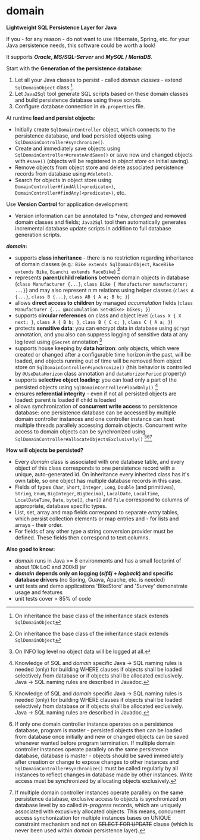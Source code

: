# domain
**Lightweight SQL Persistence Layer for Java**

If you - for any reason - do not want to use Hibernate, Spring, etc. for your Java persistence needs, this software could be worth a look! 

It supports ***Oracle*, *MS/SQL-Server*** and ***MySQL* / *MariaDB***.

Start with the **Generation of the persistence database**:
1. Let all your Java classes to persist - called *domain classes* - extend `SqlDomainObject` class [^1]. 
2. Let `Java2Sql` tool generate SQL scripts based on these domain classes and build persistence database using these scripts.
3. Configure database connection in `db.properties` file.

At runtime **load and persist objects**:
- Initially create `SqlDomainController` object, which connects to the persistence database, and load persisted objects using `SqlDomainController#synchronize()`.
- Create and immediately save objects using `SqlDomainController#createAndSave()` or save new and changed objects with `#save()` (objects will be registered in *object store* on initial saving).
- Remove objects from object store and delete associated persistence records from database using `#delete()`.
- Search for objects in object store using `DomainController#findAll(<predicate>)`, `DomainController#findAny(<predicate>)`, etc.

Use **Version Control** for application development: 
- Version information can be annotated to \*new, *changed* and ~~removed~~ domain classes and fields; `Java2Sql` tool then automatically generates incremental database update scripts in addition to full database generation scripts.

***domain*:**
- supports **class inheritance** - there is no restriction regarding inheritance of domain classes (e.g.: `Bike extends SqlDomainObject`, `RaceBike extends Bike`, `Bianchi extends RaceBike`) [^1]
- represents **parent/child relations** between domain objects in database (`class Manufacturer {...}`, `class Bike { Manufacturer manufacturer; ...}`) and may also represent n:m relations using helper classes (`class A {...}`, `class B {...}`, `class AB { A a; B b; }`)
- allows **direct access to children** by managed *accumulation* fields (`class Manufacturer {... @Accumulation Set<Bike> bikes; }`)
- supports **circular references** on class and object level (`class X { X next; }`, `class A { B b; }`, `class B { C c; }`, `class C { A a; }`)
- protects **sensitive data**: you can encrypt data in database using `@Crypt` annotation, and you also can suppress logging of sensitive data at any log level using `@Secret` annotation [^2]
- supports house keeping by **data horizon**: only objects, which were created or changed after a configurable time horizon in the past, will be loaded, and objects running out of time will be removed from object store on `SqlDomainController#synchronize()` (this behavior is controlled by `@UseDataHorizon` class annotation and `dataHorizonPeriod` property)
- supports **selective object loading**: you can load only a part of the persisted objects using `SqlDomainController#loadOnly()` [^3]
- ensures **referential integrity** - even if not all persisted objects are loaded: parent is loaded if child is loaded
- allows synchronization of **concurrent write access** to persistence database: one persistence database can be accessed by multiple domain controller instances and one controller instance can host multiple threads parallely accessing domain objects. Concurrent write access to domain objects can be synchronized using `SqlDomainController#allocateObjectsExclusively()` [^3][^4][^5]

[^1]: On inheritance the base class of the inheritance stack extends `SqlDomainObject`
[^2]: On INFO log level no object data will be logged at all. 
[^3]: Knowledge of SQL and *domain* specific Java -> SQL naming rules is needed (only) for building WHERE clauses if objects shall be loaded selectively from database or if objects shall be allocated exclusively. Java -> SQL naming rules are described in Javadoc.
[^4]: If only one domain controller instance operates on a persistence database, program is master - persisted objects then can be loaded from database once initially and new or changed objects can be saved whenever wanted before program termination. If multiple domain controller instances operate parallely on the same persistence database, database is master - objects should be saved immediately after creation or change to expose changes to other instances and `SqlDomainController#synchronize()` must be called regularly by all instances to reflect changes in database made by other instances. Write access must be synchronized by allocating objects exclusively.
[^5]: If multiple domain controller instances operate parallely on the same persistence database, exclusive access to objects is synchronized on database level by so called *in-progress* records, which are uniquely associated with excusively allocated objects. This means, concurrent access synchonization for multiple instances bases on UNIQUE constraint mechanism and not on ~~SELECT FOR UPDATE~~ clause (which is never been used within *domain* persistence layer).

**How will objects be persisted?**
- Every *domain* class is associated with one database table, and every object of this class corresponds to one persistence record with a unique, auto-generated id. On inheritance every inherited class has it's own table, so one object has multiple database records in this case.
- Fields of types `Char`, `Short`, `Integer`, `Long`, `Double` (and primitives), `String`, `Enum`, `BigInteger`, `BigDecimal`, `LocalDate`, `LocalTime`, `LocalDateTime`, `Date`, `byte[]`, `char[]` and `File` correspond to columns of appropriate, database specific types.
- List, set, array and map fields correspond to separate *entry* tables, which persist collection elements or map entries and - for lists and arrays - their order.
- For fields of any other type a string conversion provider must be defined. These fields then correspond to text columns.

**Also good to know:**
- *domain* runs in Java >= 8 environments and has a small footprint of about 10k LoC and 200kB jar
- ***domain* depends only on logging (*slf4j* + *logback*) and specific database drivers** (no Spring, Guava, Apache, etc. is needed)
- unit tests and demo applications 'BikeStore' and 'Survey' demonstrate usage and features  
- unit tests cover > 85% of code
